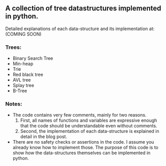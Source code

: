 ## A collection of tree datastructures implemented in python.

Detailed explanations of each data-structure and its implementation at: (COMING SOON)


### Trees:

- Binary Search Tree
- Min-heap
- Trie
- Red black tree
- AVL tree
- Splay tree
- B-Tree


### Notes:

- The code contains very few comments, mainly for two reasons. 
  1. First, all names of functions and variables are expressive enough that the code should be understandable even without comments. 
  2. Second, the implementation of each data-structure is explained in detail in the blog post.
- There are no safety checks or assertions in the code. I assume you already know how to implement those. The purpose of this code is to show how the data-structures themselves can be implemented in python.
